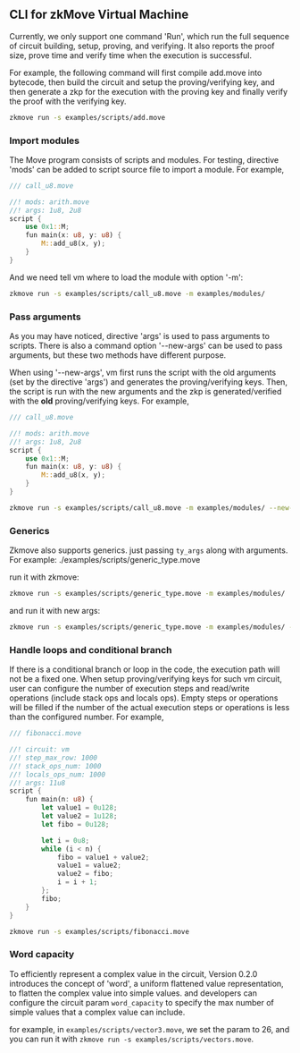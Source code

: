 ## CLI for zkMove Virtual Machine

Currently, we only support one command 'Run', which run the full sequence of circuit building, setup, proving, and verifying.
It also reports the proof size, prove time and verify time when the execution is successful.

For example, the following command will first compile add.move into bytecode,
then build the circuit and setup the proving/verifying key, and then generate a zkp for the execution with the proving key and
finally verify the proof with the verifying key.

```bash
zkmove run -s examples/scripts/add.move
```

### Import modules
The Move program consists of scripts and modules. For testing, directive 'mods' can be added to script source file to import a module. For example,

```rust
/// call_u8.move

//! mods: arith.move
//! args: 1u8, 2u8
script {
    use 0x1::M;
    fun main(x: u8, y: u8) {
        M::add_u8(x, y);
    }
}
```
And we need tell vm where to load the module with option '-m':

```bash
zkmove run -s examples/scripts/call_u8.move -m examples/modules/
```
### Pass arguments
As you may have noticed, directive 'args' is used to pass arguments to scripts. There is also a command
option '--new-args' can be used to pass arguments, but these two methods have different purpose.

When using '--new-args', vm first runs the script with the old arguments (set by the directive 'args') and generates the
proving/verifying keys. Then, the script is run with the new arguments and the zkp is generated/verified with the **old** proving/verifying
keys. For example,

```rust
/// call_u8.move

//! mods: arith.move
//! args: 1u8, 2u8
script {
    use 0x1::M;
    fun main(x: u8, y: u8) {
        M::add_u8(x, y);
    }
}
```

```bash
zkmove run -s examples/scripts/call_u8.move -m examples/modules/ --new-args 3u8 4u8
```

### Generics
Zkmove also supports generics. just passing `ty_args` along with arguments. For example: ./examples/scripts/generic_type.move

run it with zkmove:

``` bash
zkmove run -s examples/scripts/generic_type.move -m examples/modules/
```

and run it with new args:

```bash
zkmove run -s examples/scripts/generic_type.move -m examples/modules/ --new-args 0x1 3u8 4u8
```

### Handle loops and conditional branch
If there is a conditional branch or loop in the code, the execution path will not be a fixed one.
When setup proving/verifying keys for such vm circuit, user can configure the number of execution steps and read/write
operations (include stack ops and locals ops). Empty steps or operations will be filled if the number of the actual
execution steps or operations is less than the configured number. For example,

```rust
/// fibonacci.move

//! circuit: vm
//! step_max_row: 1000
//! stack_ops_num: 1000
//! locals_ops_num: 1000
//! args: 11u8
script {
    fun main(n: u8) {
        let value1 = 0u128;
        let value2 = 1u128;
        let fibo = 0u128;

        let i = 0u8;
        while (i < n) {
            fibo = value1 + value2;
            value1 = value2;
            value2 = fibo;
            i = i + 1;
        };
        fibo;
    }
}
```
```bash
zkmove run -s examples/scripts/fibonacci.move
```

### Word capacity


To efficiently represent a complex value in the circuit, Version 0.2.0 introduces the concept of 'word', a uniform flattened value representation, to flatten the complex value into simple values. and developers can configure the circuit param `word_capacity` to specify the max number of simple values that a complex value can include.

for example, in `examples/scripts/vector3.move`, we set the param to 26, and you can run it with `zkmove run -s examples/scripts/vectors.move`.